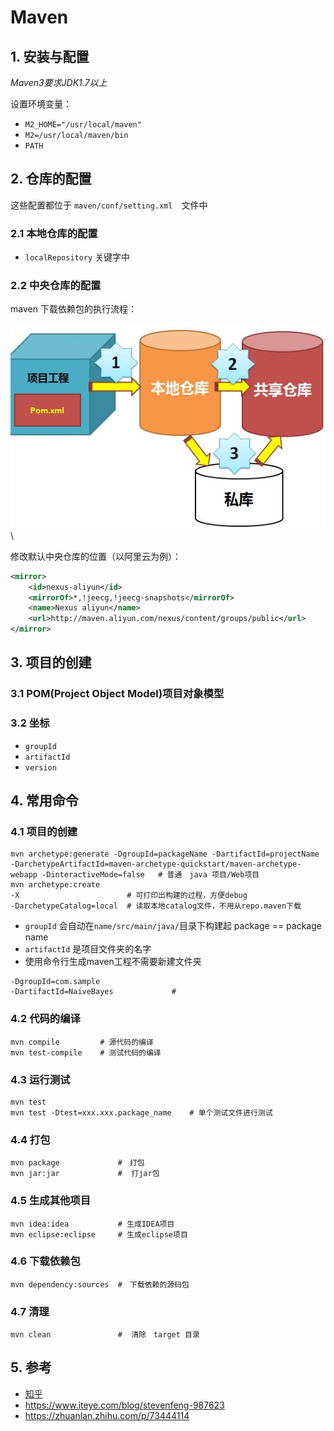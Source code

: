 # Maven

## 1. 安装与配置

*Maven3要求JDK1.7以上*

设置环境变量：

- `M2_HOME="/usr/local/maven"`
- `M2=/usr/local/maven/bin`
- `PATH`

## 2. 仓库的配置

这些配置都位于 `maven/conf/setting.xml`　文件中

### 2.1 本地仓库的配置

- `localRepository` 关键字中

### 2.2 中央仓库的配置

maven 下载依赖包的执行流程：

![maven](./IMG/maven.jpg)\

修改默认中央仓库的位置（以阿里云为例）：

```xml
<mirror>
    <id>nexus-aliyun</id>  
    <mirrorOf>*,!jeecg,!jeecg-snapshots</mirrorOf>  
    <name>Nexus aliyun</name>  
    <url>http://maven.aliyun.com/nexus/content/groups/public</url>  
</mirror>
```

## 3. 项目的创建

### 3.1 POM(Project Object Model)项目对象模型

### 3.2 坐标

- `groupId`
- `artifactId`
- `version`

## 4. 常用命令

### 4.1 项目的创建

```maven
mvn archetype:generate -DgroupId=packageName -DartifactId=projectName -DarchetypeArtifactId=maven-archetype-quickstart/maven-archetype-webapp -DinteractiveMode=false   # 普通　java 项目/Web项目
mvn archetype:create
-X                        # 可打印出构建的过程，方便debug
-DarchetypeCatalog=local  # 读取本地catalog文件，不用从repo.maven下载
```

- `groupId` 会自动在`name/src/main/java/`目录下构建起 package == package name
- `artifactId` 是项目文件夹的名字
- 使用命令行生成maven工程不需要新建文件夹

```maven
-DgroupId=com.sample
-DartifactId=NaiveBayes             #   
```

### 4.2 代码的编译

```maven
mvn compile         # 源代码的编译
mvn test-compile    # 测试代码的编译
```

### 4.3 运行测试

```maven
mvn test
mvn test -Dtest=xxx.xxx.package_name    # 单个测试文件进行测试
```

### 4.4 打包

```maven
mvn package             #　打包
mvn jar:jar             #  打jar包
```

### 4.5 生成其他项目

```maven
mvn idea:idea           # 生成IDEA项目
mvn eclipse:eclipse     # 生成eclipse项目
```

### 4.6 下载依赖包

```maven
mvn dependency:sources  #　下载依赖的源码包
```

### 4.7 清理

```maven
mvn clean               #  清除　target 目录
```

## 5. 参考

- [知乎](https://zhuanlan.zhihu.com/p/73444114)
- https://www.iteye.com/blog/stevenfeng-987623
- https://zhuanlan.zhihu.com/p/73444114